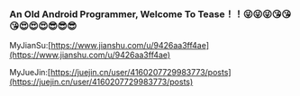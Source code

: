 ### An Old Android Programmer, Welcome To Tease！！😜😜😜😘😘😘😍😍😍😎😎😎
MyJianSu:[https://www.jianshu.com/u/9426aa3ff4ae](https://www.jianshu.com/u/9426aa3ff4ae)

MyJueJin:[https://juejin.cn/user/4160207729983773/posts](https://juejin.cn/user/4160207729983773/posts)

